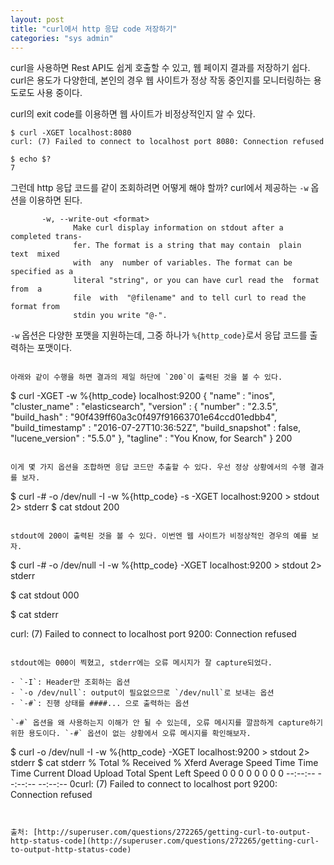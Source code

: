 ```yaml
---
layout: post
title: "curl에서 http 응답 code 저장하기"
categories: "sys admin"
---
```


curl을 사용하면 Rest API도 쉽게 호출할 수 있고, 웹 페이지 결과를 저장하기 쉽다. curl은 용도가 다양한데, 본인의 경우 웹 사이트가 정상 작동 중인지를 모니터링하는 용도로도 사용 중이다.

curl의 exit code를 이용하면 웹 사이트가 비정상적인지 알 수 있다.

```
$ curl -XGET localhost:8080
curl: (7) Failed to connect to localhost port 8080: Connection refused

$ echo $?
7
```

그런데 http 응답 코드를 같이 조회하려면 어떻게 해야 할까? curl에서 제공하는 `-w` 옵션을 이용하면 된다.

```
       -w, --write-out <format>
              Make curl display information on stdout after a completed trans-
              fer. The format is a string that may contain  plain  text  mixed
              with  any  number of variables. The format can be specified as a
              literal "string", or you can have curl read the  format  from  a
              file  with  "@filename" and to tell curl to read the format from
              stdin you write "@-".
```

`-w` 옵션은 다양한 포맷을 지원하는데, 그중 하나가 `%{http_code}`로서 응답 코드를 출력하는 포맷이다.

```

아래와 같이 수행을 하면 결과의 제일 하단에 `200`이 출력된 것을 볼 수 있다.

```
$ curl -XGET  -w %{http_code} localhost:9200
{
  "name" : "inos",
  "cluster_name" : "elasticsearch",
  "version" : {
    "number" : "2.3.5",
    "build_hash" : "90f439ff60a3c0f497f91663701e64ccd01edbb4",
    "build_timestamp" : "2016-07-27T10:36:52Z",
    "build_snapshot" : false,
    "lucene_version" : "5.5.0"
  },
  "tagline" : "You Know, for Search"
}
200
```

이게 몇 가지 옵션을 조합하면 응답 코드만 추출할 수 있다. 우선 정상 상황에서의 수행 결과를 보자.

```
$ curl -# -o /dev/null -I -w %{http_code} -s -XGET localhost:9200 > stdout 2> stderr
$ cat stdout
200
```

stdout에 200이 출력된 것을 볼 수 있다. 이번엔 웹 사이트가 비정상적인 경우의 예를 보자.

```
$ curl -# -o /dev/null -I -w %{http_code}  -XGET localhost:9200 > stdout 2> stderr

$ cat stdout
000

$ cat stderr

curl: (7) Failed to connect to localhost port 9200: Connection refused
```

stdout에는 000이 찍혔고, stderr에는 오류 메시지가 잘 capture되었다.

- `-I`: Header만 조회하는 옵션
- `-o /dev/null`: output이 필요없으므로 `/dev/null`로 보내는 옵션
- `-#`: 진행 상태를 ####... 으로 출력하는 옵션

`-#` 옵션을 왜 사용하는지 이해가 안 될 수 있는데, 오류 메시지를 깔끔하게 capture하기 위한 용도이다. `-#` 옵션이 없는 상황에서 오류 메시지를 확인해보자.

```
$ curl -o /dev/null -I -w %{http_code}  -XGET localhost:9200 > stdout 2> stderr
$ cat stderr
  % Total    % Received % Xferd  Average Speed   Time    Time     Time  Current
                                 Dload  Upload   Total   Spent    Left  Speed
  0     0    0     0    0     0      0      0 --:--:-- --:--:-- --:--:--     0curl: (7) Failed to connect to localhost port 9200: Connection refused
```


출처: [http://superuser.com/questions/272265/getting-curl-to-output-http-status-code](http://superuser.com/questions/272265/getting-curl-to-output-http-status-code)
